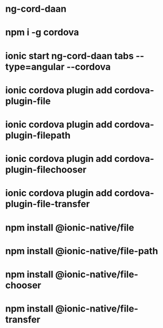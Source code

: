 # ng-cord-daan

# npm i -g cordova

# ionic start ng-cord-daan tabs --type=angular --cordova

# ionic cordova plugin add cordova-plugin-file
# ionic cordova plugin add cordova-plugin-filepath
# ionic cordova plugin add cordova-plugin-filechooser
# ionic cordova plugin add cordova-plugin-file-transfer

# npm install @ionic-native/file
# npm install @ionic-native/file-path
# npm install @ionic-native/file-chooser
# npm install @ionic-native/file-transfer



